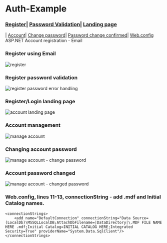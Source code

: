 # Auth-Example
### [Register](https://github.com/jeremiahtorralba/Auth-Example/blob/main/README.md#register-using-email)| [Password Validation](https://github.com/jeremiahtorralba/Auth-Example/blob/main/README.md#register-password-validation)| [Landing page](https://github.com/jeremiahtorralba/Auth-Example/blob/main/README.md#registerlogin-landing-page)
| [Account](https://github.com/jeremiahtorralba/Auth-Example/blob/main/README.md#account-management)| [Change password](https://github.com/jeremiahtorralba/Auth-Example/blob/main/README.md#changing-account-password)| [Password change confirmed](https://github.com/jeremiahtorralba/Auth-Example/blob/main/README.md#account-password-changed)| [Web.config](https://github.com/jeremiahtorralba/Auth-Example/blob/main/README.md#webconfig-lines-11-13-connectionstring---add-mdf-and-initial-catalog-names)
ASP.NET Account registration - Email

### Register using Email
![register](https://user-images.githubusercontent.com/28037427/218297920-61968cc3-741b-4fa7-86f7-85c2c8440e50.jpg)

### Register password validation
![register password error handling](https://user-images.githubusercontent.com/28037427/218297925-1a81e607-fa6f-4f3e-a39e-a83987b19051.jpg)

### Register/Login landing page
![account landing page](https://user-images.githubusercontent.com/28037427/218297934-372c2136-bf3d-4c3a-872e-127b62940e43.jpg)

### Account management
![manage account](https://user-images.githubusercontent.com/28037427/218297942-81559d48-5fa4-420a-858b-1738fc173a9a.jpg)

### Changing account password
![manage account - change password](https://user-images.githubusercontent.com/28037427/218297949-eb410752-4543-4a59-a7e0-7f7baed0c2b2.jpg)

### Account password changed
![manage account - changed password](https://user-images.githubusercontent.com/28037427/218297953-8c5df877-1541-4a19-8647-f599e850674b.jpg)

### Web.config, lines 11-13, connectionString - add .mdf and Initial Catalog names.
```
<connectionStrings>
    <add name="DefaultConnection" connectionString="Data Source=(LocalDb)\MSSQLLocalDB;AttachDbFilename=|DataDirectory|\.MDF FILE NAME HERE .mdf;Initial Catalog=INITIAL CATALOG HERE;Integrated Security=True" providerName="System.Data.SqlClient"/>
</connectionStrings>
```
